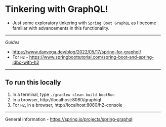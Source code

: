 # Tinkering with GraphQL!
* Just some exploratory tinkering with `Spring Boot GraphQL` as I become familiar with advancements in this functionality.

*** 
_Guides_
* https://www.danvega.dev/blog/2022/05/17/spring-for-graphql/
* For `H2` - https://www.springboottutorial.com/spring-boot-and-spring-jdbc-with-h2

*** 
## To run this locally
1. In a terminal, type `./gradlew clean build bootRun`
2. In a browser, http://localhost:8080/graphiql
3. For `H2`, in a browser, http://localhost:8080/h2-console

***
General information - https://spring.io/projects/spring-graphql
